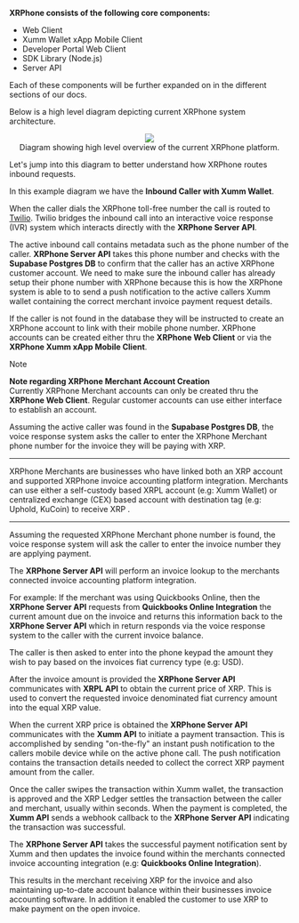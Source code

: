 **XRPhone consists of the following core components:**
  * Web Client
  * Xumm Wallet xApp Mobile Client
  * Developer Portal Web Client
  * SDK Library (Node.js)
  * Server API

Each of these components will be further expanded on in the different sections of our docs.

Below is a high level diagram depicting current XRPhone system architecture.

<center>
  <img src="https://files.readme.io/cba3233-XRPhone-diagram-high-level-1.jpg"/>
  <div class="caption">Diagram showing high level overview of the current XRPhone platform.</div>
</center>

Let's jump into this diagram to better understand how XRPhone routes inbound requests.

In this example diagram we have the **Inbound Caller with Xumm Wallet**.  

When the caller dials the XRPhone toll-free number the call is routed to [Twilio](https://twilio.com). Twilio bridges the inbound call into an interactive voice response (IVR) system which interacts directly with the **XRPhone Server API**. 

The active inbound call contains metadata such as the phone number of the caller. **XRPhone Server API** takes this phone number and checks with the **Supabase Postgres DB** to confirm that the caller has an active XRPhone customer account. We need to make sure the inbound caller has already setup their phone number with XRPhone because this is how the XRPhone system is able to to send a push notification to the active callers Xumm wallet containing the correct merchant invoice payment request details.

If the caller is not found in the database they will be instructed to create an XRPhone account to link with their mobile phone number. XRPhone accounts can be created either thru the **XRPhone Web Client** or via the **XRPhone Xumm xApp Mobile Client**.

>[!NOTE]
><b>Note regarding XRPhone Merchant Account Creation</b><br>
Currently XRPhone Merchant accounts can only be created thru the **XRPhone Web Client**. Regular customer accounts can use either interface to establish an account.

Assuming the active caller was found in the **Supabase Postgres DB**, the voice response system asks the caller to enter the XRPhone Merchant phone number for the invoice they will be paying with XRP.

---

XRPhone Merchants are businesses who have linked both an XRP account and supported XRPhone invoice accounting platform integration. Merchants can use either a self-custody based XRPL account (e.g: Xumm Wallet) or centralized exchange (CEX) based account with destination tag (e.g: Uphold, KuCoin) to receive XRP . 

---

Assuming the requested XRPhone Merchant phone number is found, the voice response system will ask the caller to enter the invoice number they are applying payment.

The **XRPhone Server API** will perform an invoice lookup to the merchants connected invoice accounting platform integration. 

For example: If the merchant was using Quickbooks Online, then the **XRPhone Server API** requests from **Quickbooks Online Integration** the current amount due on the invoice and returns this information back to the **XRPhone Server API** which in return responds via the voice response system to the caller with the current invoice balance.

The caller is then asked to enter into the phone keypad the amount they wish to pay based on the invoices fiat currency type (e.g: USD).

After the invoice amount is provided the **XRPhone Server API** communicates with **XRPL API** to obtain the current price of XRP. This is used to convert the requested invoice denominated fiat currency amount into the equal XRP value. 

When the current XRP price is obtained the **XRPhone Server API** communicates with the **Xumm API** to initiate a payment transaction. This is accomplished by sending "on-the-fly" an instant push notification to the callers mobile device while on the active phone call. The push notification contains the transaction details needed to collect the correct XRP payment amount from the caller. 

Once the caller swipes the transaction within Xumm wallet, the transaction is approved and the XRP Ledger settles the transaction between the caller and merchant, usually within seconds. When the payment is completed, the **Xumm API** sends a webhook callback to the **XRPhone Server API** indicating the transaction was successful. 

The **XRPhone Server API** takes the successful payment notification sent by Xumm and then updates the invoice found within the merchants connected invoice accounting integration (e.g: **Quickbooks Online Integration**).

This results in the merchant receiving XRP for the invoice and also maintaining up-to-date account balance within their businesses invoice accounting software. In addition it enabled the customer to use XRP to make payment on the open invoice.